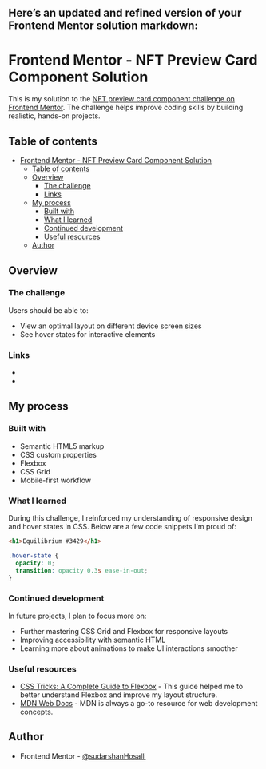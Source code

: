 Here’s an updated and refined version of your Frontend Mentor solution markdown:
---

# Frontend Mentor - NFT Preview Card Component Solution

This is my solution to the [NFT preview card component challenge on Frontend Mentor](https://www.frontendmentor.io/challenges/nft-preview-card-component-SbdUL_w0U). The challenge helps improve coding skills by building realistic, hands-on projects.

## Table of contents

- [Frontend Mentor - NFT Preview Card Component Solution](#frontend-mentor---nft-preview-card-component-solution)
  - [Table of contents](#table-of-contents)
  - [Overview](#overview)
    - [The challenge](#the-challenge)
    - [Links](#links)
  - [My process](#my-process)
    - [Built with](#built-with)
    - [What I learned](#what-i-learned)
    - [Continued development](#continued-development)
    - [Useful resources](#useful-resources)
  - [Author](#author)

## Overview

### The challenge

Users should be able to:

- View an optimal layout on different device screen sizes
- See hover states for interactive elements

### Links

- [Solution URL]: [https://github.com/sudarshanHosalli/NFT-preview-card-component/](https://github.com/sudarshanHosalli/NFT-preview-card-component/)
- [Live Site URL]: [https://stupendous-semolina-23db64.netlify.app/](https://stupendous-semolina-23db64.netlify.app/)

## My process

### Built with

- Semantic HTML5 markup
- CSS custom properties
- Flexbox
- CSS Grid
- Mobile-first workflow

### What I learned

During this challenge, I reinforced my understanding of responsive design and hover states in CSS. Below are a few code snippets I'm proud of:

```html
<h1>Equilibrium #3429</h1>
```

```css
.hover-state {
  opacity: 0;
  transition: opacity 0.3s ease-in-out;
}
```

### Continued development

In future projects, I plan to focus more on:

- Further mastering CSS Grid and Flexbox for responsive layouts
- Improving accessibility with semantic HTML
- Learning more about animations to make UI interactions smoother

### Useful resources

- [CSS Tricks: A Complete Guide to Flexbox](https://css-tricks.com/snippets/css/a-guide-to-flexbox/) - This guide helped me to better understand Flexbox and improve my layout structure.
- [MDN Web Docs](https://developer.mozilla.org/) - MDN is always a go-to resource for web development concepts.

## Author

- Frontend Mentor - [@sudarshanHosalli](https://www.frontendmentor.io/profile/sudarshanHosalli)

